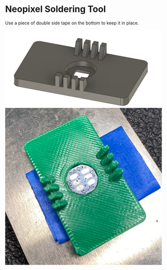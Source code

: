 
# Neopixel Soldering Tool

Use a piece of double side tape on the bottom to keep it in place.

![](./images/cad.png)   
![](./images/photo.png)   



